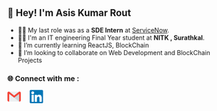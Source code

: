 ## 👋 Hey! I'm Asis Kumar Rout

- 👨‍💻 My last role was as a **SDE Intern** at [ServiceNow](https://www.servicenow.com/).
- 👨‍🎓 I'm an IT engineering Final Year student at **NITK , Surathkal**.
- 🌱 I’m currently learning ReactJS, BlockChain
- 💞️ I’m looking to collaborate on Web Development and BlockChain Projects
### 🌐 Connect with me : 
 <a href="mailto:asisrout7@gmail.com"><img src="https://github.com/deut-erium/deut-erium/blob/master/assets/gmail.svg" width="30px" alt="mail"></a> &nbsp; &nbsp;
 <a href="https://www.linkedin.com/in/asis-kumar-rout-079325192/" target="_blank"><img src="https://github.com/deut-erium/deut-erium/blob/master/assets/linkedin.svg" width="30px" alt="LinkedIn"></a> &nbsp; &nbsp;

<!---
AsisRout/AsisRout is a ✨ special ✨ repository because its `README.md` (this file) appears on your GitHub profile.
You can click the Preview link to take a look at your changes.
--->
